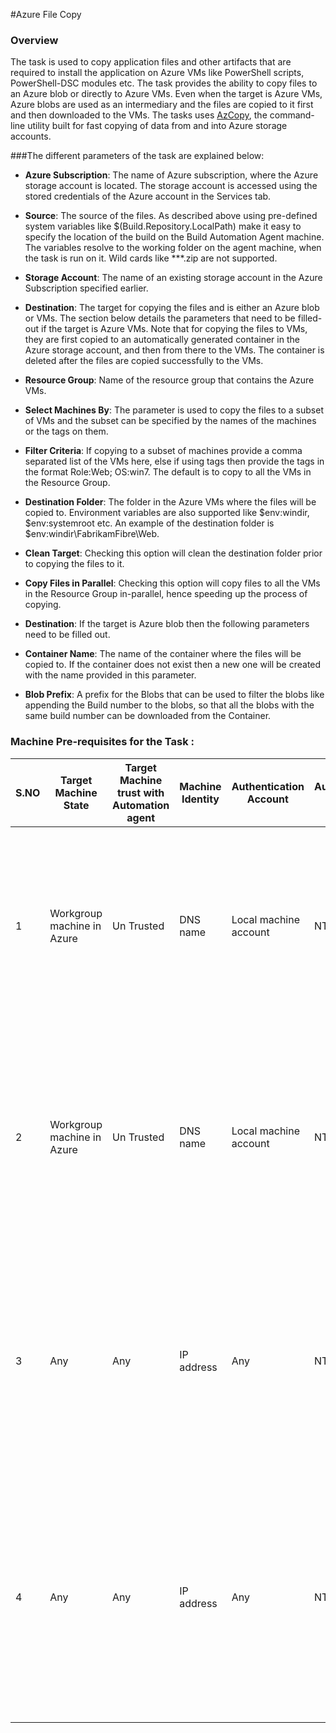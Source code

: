 #Azure File Copy

### Overview

The task is used to copy application files and other artifacts that are required to install the application on Azure VMs like PowerShell scripts, PowerShell-DSC modules etc. The task provides the ability to copy files to an Azure blob or directly to Azure VMs. Even when the target is Azure VMs, Azure blobs are used as an intermediary and the files are copied to it first and then downloaded to the VMs. The tasks uses [AzCopy](https://azure.microsoft.com/en-in/documentation/articles/storage-use-azcopy/), the command-line utility built for fast copying of data from and into Azure storage accounts.

###The different parameters of the task are explained below:

* **Azure Subscription**: The name of Azure subscription, where the Azure storage account is located. The storage account is accessed using the stored credentials of the Azure account in the Services tab. 

* **Source**: The source of the files. As described above using pre-defined system variables like $(Build.Repository.LocalPath) make it easy to specify the location of the build on the Build Automation Agent machine. The variables resolve to the working folder on the agent machine, when the task is run on it. Wild cards like **\*.zip are not supported. 

* **Storage Account**: The name of an existing storage account in the Azure Subscription specified earlier. 

* **Destination**: The target for copying the files and is either an Azure blob or VMs. The section below details the parameters that need to be filled-out if the target is Azure VMs. Note that for copying the files to VMs, they are first copied to an automatically generated container in the Azure storage account, and then from there to the VMs. The container is deleted after the files are copied successfully to the VMs. 

 * **Resource Group**: Name of the resource group that contains the Azure VMs. 

 * **Select Machines By**: The parameter is used to copy the files to a subset of VMs and the subset can be specified by the names of the machines or the tags on them.   
 * **Filter Criteria**: If copying to a subset of machines provide a comma separated list of the VMs here, else if using tags then provide the tags in the format Role:Web; OS:win7. The default is to copy to all the VMs in the Resource Group. 

 * **Destination Folder**: The folder in the Azure VMs where the files will be copied to. Environment variables are also supported like $env:windir, $env:systemroot etc. An example of the destination folder is $env:windir\FabrikamFibre\Web. 

 * **Clean Target**: Checking this option will clean the destination folder prior to copying the files to it. 

 * **Copy Files in Parallel**: Checking this option will copy files to all the VMs in the Resource Group in-parallel, hence speeding up the process of copying. 

* **Destination**: If the target is Azure blob then the following parameters need to be filled out. 

 * **Container Name**: The name of the container where the files will be copied to. If the container does not exist then a new one will be created with the name provided in this parameter.  

 * **Blob Prefix**: A prefix for the Blobs that can be used to filter the blobs like appending the Build number to the blobs, so that all the blobs with the same build number can be downloaded from the Container.
 
### Machine Pre-requisites for the Task :


| S.NO | Target Machine State                                       | Target Machine trust with Automation agent | Machine Identity | Authentication Account | Authentication Mode | Authentication Account permission on Target Machine | Connection Type | Pre-requisites in Target machine for Copy Task to succeed                                                                                                                                                                                                                                                                                                                                                                                                                    |
|------|------------------------------------------------------------|--------------------------------------------|------------------|------------------------|---------------------|-----------------------------------------------------|-----------------|------------------------------------------------------------------------------------------------------------------------------------------------------------------------------------------------------------------------------------------------------------------------------------------------------------------------------------------------------------------------------------------------------------------------------------------------------------------------------|
| 1    | Workgroup machine in Azure                                 | Un Trusted                                 | DNS name         | Local machine account  | NTLM                | Machine Administrator                               | WinRM HTTP      | <ul><li>WinRM HTTP port (default 5985) opened in Firewall.</li><li>Disable UAC remote restrictions<a href="https://support.microsoft.com/en-us/kb/951016">(link)</a></li><li>Credential in <MachineName>\<Account> format.</li><li>Set "AllowUnencrypted" option and add remote machines in "Trusted Host" list in Automation Agent <a href="https://msdn.microsoft.com/en-us/library/aa384372(v=vs.85).aspx">(link)</a></li></ul>                                           |
| 2    | Workgroup machine in Azure                                 | Un Trusted                                 | DNS name         | Local machine account  | NTLM                | Machine Administrator                               | WinRM HTTPS     | <ul><li>WinRM HTTPS port  (default 5986) opened in Firewall.</li><li>Disable UAC remote restrictions<a href="https://support.microsoft.com/en-us/kb/951016">(link)</a></li><li>Credential in <MachineName>\<Account> format.</li><li>Trusted certificate in Automation agent.</li><li>If Trusted certificate not in Automation agent then Test Certificate option enabled in Task for deployment.</li></ul>                                                                            |
| 3    | Any                                                        | Any                                        | IP address       | Any                    | NTLM                | Machine Administrator                               | WinRM HTTP      | <ul><li>WinRM HTTP port (default 5985) opened in Firewall.</li><li>Disable UAC remote restrictions <a href="https://support.microsoft.com/en-us/kb/951016">(link)</a></li><li>Credential in <MachineName>\<Account> format</li><li>Set "AllowUnencrypted" option and add remote machines in "Trusted Host" list in Automation Agent <a href="https://msdn.microsoft.com/en-us/library/aa384372(v=vs.85).aspx">(link)</a></li><li>File & Printer sharing enabled</li></ul>    |
| 4    | Any                                                        | Any                                        | IP address       | Any                    | NTLM                | Machine Administrator                               | WinRM HTTPS     | <ul><li>WinRM HTTPS port  (default 5986) opened in Firewall.</li><li>Disable UAC remote restrictions<a href="https://support.microsoft.com/en-us/kb/951016">(link)</a></li><li>Credential in <MachineName>\<Account> format.</li><li>Trusted certificate in Automation agent.</li><li>If Trusted certificate not in Automation agent then Test Certificate option enabled in Task for deployment.</li><li>File & Printer sharing enabled.</li></ul>                                    |
